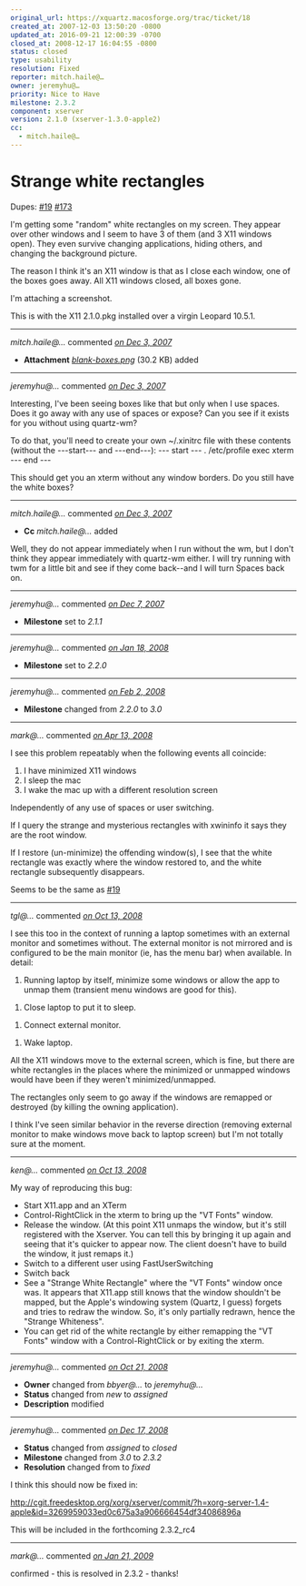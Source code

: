 ```yaml
---
original_url: https://xquartz.macosforge.org/trac/ticket/18
created_at: 2007-12-03 13:50:20 -0800
updated_at: 2016-09-21 12:00:39 -0700
closed_at: 2008-12-17 16:04:55 -0800
status: closed
type: usability
resolution: Fixed
reporter: mitch.haile@…
owner: jeremyhu@…
priority: Nice to Have
milestone: 2.3.2
component: xserver
version: 2.1.0 (xserver-1.3.0-apple2)
cc:
  - mitch.haile@…
---
```


Strange white rectangles
========================


Dupes: [\#⁠19](https://xquartz.macosforge.org/trac/ticket/19) [\#⁠173](https://xquartz.macosforge.org/trac/ticket/173)

I'm getting some "random" white rectangles on my screen. They appear over other windows and I seem to have 3 of them (and 3 X11 windows open). They even survive changing applications, hiding others, and changing the background picture.

The reason I think it's an X11 window is that as I close each window, one of the boxes goes away. All X11 windows closed, all boxes gone.

I'm attaching a screenshot.

This is with the X11 2.1.0.pkg installed over a virgin Leopard 10.5.1.



---

*mitch.haile@…* commented *[on Dec 3, 2007](https://xquartz.macosforge.org/trac/attachment/ticket/18/blank-boxes.png "December 3, 2007 at 1:50 PM PST")*

-   **Attachment** *[blank-boxes.png](../attachment/ticket/18/blank-boxes.png)* (30.2 KB) added



---

*jeremyhu@…* commented *[on Dec 3, 2007](https://xquartz.macosforge.org/trac/ticket/18#comment:1 "December 3, 2007 at 1:55 PM PST")*

Interesting, I've been seeing boxes like that but only when I use spaces. Does it go away with any use of spaces or expose? Can you see if it exists for you without using quartz-wm?

To do that, you'll need to create your own ~/.xinitrc file with these contents (without the ---start--- and ---end---):
--- start ---
. /etc/profile
exec xterm
--- end ---

This should get you an xterm without any window borders. Do you still have the white boxes?



---

*mitch.haile@…* commented *[on Dec 3, 2007](https://xquartz.macosforge.org/trac/ticket/18#comment:2 "December 3, 2007 at 2:13 PM PST")*

-   **Cc** *mitch.haile@…* added

Well, they do not appear immediately when I run without the wm, but I don't think they appear immediately with quartz-wm either. I will try running with twm for a little bit and see if they come back--and I will turn Spaces back on.



---

*jeremyhu@…* commented *[on Dec 7, 2007](https://xquartz.macosforge.org/trac/ticket/18#comment:3 "December 7, 2007 at 9:25 AM PST")*

-   **Milestone** set to *2.1.1*



---

*jeremyhu@…* commented *[on Jan 18, 2008](https://xquartz.macosforge.org/trac/ticket/18#comment:4 "January 18, 2008 at 12:15 PM PST")*

-   **Milestone** set to *2.2.0*



---

*jeremyhu@…* commented *[on Feb 2, 2008](https://xquartz.macosforge.org/trac/ticket/18#comment:5 "February 2, 2008 at 10:43 AM PST")*

-   **Milestone** changed from *2.2.0* to *3.0*



---

*mark@…* commented *[on Apr 13, 2008](https://xquartz.macosforge.org/trac/ticket/18#comment:6 "April 13, 2008 at 8:32 PM PDT")*

I see this problem repeatably when the following events all coincide:

1.  I have minimized X11 windows
2.  I sleep the mac
3.  I wake the mac up with a different resolution screen

Independently of any use of spaces or user switching.

If I query the strange and mysterious rectangles with xwininfo it says they are the root window.

If I restore (un-minimize) the offending window(s), I see that the white rectangle was exactly where the window restored to, and the white rectangle subsequently disappears.

Seems to be the same as [\#⁠19](https://xquartz.macosforge.org/trac/ticket/19)



---

*tgl@…* commented *[on Oct 13, 2008](https://xquartz.macosforge.org/trac/ticket/18#comment:7 "October 13, 2008 at 5:03 PM PDT")*

I see this too in the context of running a laptop sometimes with an external monitor and sometimes without. The external monitor is not mirrored and is configured to be the main monitor (ie, has the menu bar) when available. In detail:

1.  Running laptop by itself, minimize some windows or allow the app to unmap them (transient menu windows are good for this).

<!-- -->

1.  Close laptop to put it to sleep.

<!-- -->

1.  Connect external monitor.

<!-- -->

1.  Wake laptop.

All the X11 windows move to the external screen, which is fine, but there are white rectangles in the places where the minimized or
unmapped windows would have been if they weren't minimized/unmapped.

The rectangles only seem to go away if the windows are remapped or destroyed (by killing the owning application).

I think I've seen similar behavior in the reverse direction (removing external monitor to make windows move back to laptop screen)
but I'm not totally sure at the moment.



---

*ken@…* commented *[on Oct 13, 2008](https://xquartz.macosforge.org/trac/ticket/18#comment:8 "October 13, 2008 at 7:35 PM PDT")*

My way of reproducing this bug:

-   Start X11.app and an XTerm
-   Control-RightClick in the xterm to bring up the "VT Fonts" window.
-   Release the window. (At this point X11 unmaps the window, but it's still registered with the Xserver. You can tell this by bringing it up again and seeing that it's quicker to appear now. The client doesn't have to build the window, it just remaps it.)
-   Switch to a different user using FastUserSwitching
-   Switch back
-   See a "Strange White Rectangle" where the "VT Fonts" window once was. It appears that X11.app still knows that the window shouldn't be mapped, but the Apple's windowing system (Quartz, I guess) forgets and tries to redraw the window. So, it's only partially redrawn, hence the "Strange Whiteness".
-   You can get rid of the white rectangle by either remapping the "VT Fonts" window with a Control-RightClick or by exiting the xterm.



---

*jeremyhu@…* commented *[on Oct 21, 2008](https://xquartz.macosforge.org/trac/ticket/18#comment:9 "October 21, 2008 at 10:31 AM PDT")*

-   **Owner** changed from *bbyer@…* to *jeremyhu@…*
-   **Status** changed from *new* to *assigned*
-   **Description** modified



---

*jeremyhu@…* commented *[on Dec 17, 2008](https://xquartz.macosforge.org/trac/ticket/18#comment:10 "December 17, 2008 at 4:04 PM PST")*

-   **Status** changed from *assigned* to *closed*
-   **Milestone** changed from *3.0* to *2.3.2*
-   **Resolution** changed from to *fixed*

I think this should now be fixed in:

<http://cgit.freedesktop.org/xorg/xserver/commit/?h=xorg-server-1.4-apple&id=3269959033ed0c675a3a906666454df34086896a>

This will be included in the forthcoming 2.3.2\_rc4



---

*mark@…* commented *[on Jan 21, 2009](https://xquartz.macosforge.org/trac/ticket/18#comment:12 "January 21, 2009 at 3:21 PM PST")*

confirmed - this is resolved in 2.3.2 - thanks!



